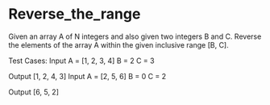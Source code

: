 # Reverse_the_range

Given an array A of N integers and also given two integers B and C. Reverse the elements of the array A within the given inclusive range [B, C].

Test Cases:
Input
A = [1, 2, 3, 4]
B = 2
C = 3

Output
[1, 2, 4, 3]
Input
A = [2, 5, 6]
B = 0
C = 2

Output
[6, 5, 2]
